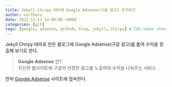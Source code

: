 ```yaml
---
title: Jekyll Chirpy 테마에 Google Adsense(구글 광고) 추가하기
author: surfharu
date: 2022-11-11 14:00:00 +0800
categories: [git]
tags: [google, adsense, github, blog, jekyll, Chirpy] # TAG names should always be lowercase
---
```


Jekyll Chirpy 테마로 만든 블로그에 Google Adsense(구글 광고)를 붙여 수익을 창출해 보기로 한다.

> **Google Adsense** 란?  
> 자신의 웹사이트에 구글이 선정한 광고를 노출하여 수익을 나눠주는 서비스 


먼저 [Google Adsense](https://www.google.co.kr/adsense/start/) 사이트에 접속한다.




